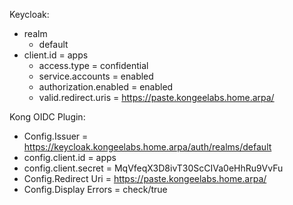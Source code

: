 Keycloak:
  - realm
    - default
  - client.id = apps
    - access.type = confidential
    - service.accounts = enabled
    - authorization.enabled = enabled
    - valid.redirect.uris = https://paste.kongeelabs.home.arpa/

Kong OIDC Plugin:
  - Config.Issuer = https://keycloak.kongeelabs.home.arpa/auth/realms/default
  - config.client.id = apps
  - config.client.secret = MqVfeqX3D8ivT30ScCIVa0eHhRu9VvFu
  - Config.Redirect Uri = https://paste.kongeelabs.home.arpa/
  - Config.Display Errors = check/true
